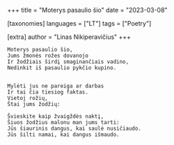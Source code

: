 +++
title = "Moterys pasaulio šio"
date = "2023-03-08"

[taxonomies]
languages = ["LT"]
tags = ["Poetry"]

[extra]
author = "Linas Nikiperavičius"
+++
```
Moterys pasaulio šio,
Jums žmonės rožes dovanojo
Ir žodžiais širdį smaginančiais vadino,
Nedinkit iš pasaulio pykčio kupino.
```
<!-- more -->
```

Mylėti jus ne pareiga ar darbas
Ir tai čia tiesiog faktas.
Vietoj rožių,
Štai jums žodžių:

Švieskite kaip žvaigždės naktį,
Šiuos žodžius malonu man jums tarti:
Jūs šiaurinis dangus, kai saulė nusičiaudo.
Jūs šilti namai, kai dangus išmaudo.
```
